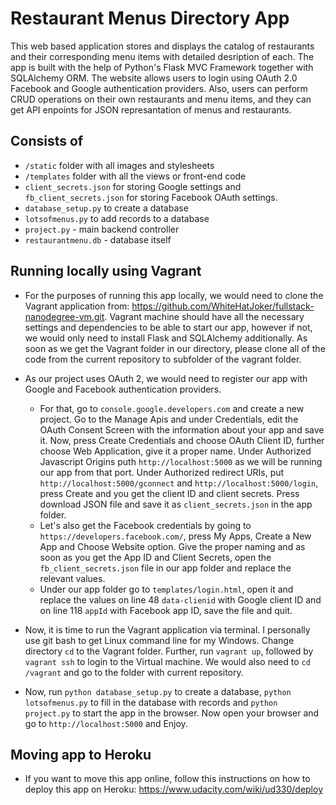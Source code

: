 
# Restaurant Menus Directory App #
This web based application stores and displays the catalog of restaurants and their corresponding menu items with detailed desription of each. The app is built with the help of Python's Flask MVC Framework together with SQLAlchemy ORM. The website allows users to login using OAuth 2.0 Facebook and Google authentication providers. Also, users can perform CRUD operations on their own restaurants and menu items, and they can get API enpoints for JSON represantation of menus and restaurants.

## Consists of ##
* `/static` folder with all images and stylesheets
* `/templates` folder with all the views or front-end code
* `client_secrets.json` for storing Google settings and `fb_client_secrets.json` for storing Facebook OAuth settings.
* `database_setup.py` to create a database
* `lotsofmenus.py` to add records to a database
* `project.py` - main backend controller
* `restaurantmenu.db` - database itself

## Running locally using Vagrant ##
* For the purposes of running this app locally, we would need to clone the Vagrant application from: https://github.com/WhiteHatJoker/fullstack-nanodegree-vm.git. Vagrant machine should have all the necessary settings and dependencies to be able to start our app, however if not, we would only need to install Flask and SQLAlchemy additionally. As soon as we get the Vagrant folder in our directory, please clone all of the code from the current repository to subfolder of the vagrant folder.

* As our project uses OAuth 2, we would need to register our app with Google and Facebook authentication providers. 
  * For that, go to `console.google.developers.com` and create a new project. Go to the Manage Apis and under Credentials, edit the OAuth Consent Screen with the information about your app and save it. Now, press Create Credentials and choose OAuth Client ID, further choose Web Application, give it a proper name. Under Authorized Javascript Origins puth `http://localhost:5000` as we will be running our app from that port. Under Authorized redirect URIs, put `http://localhost:5000/gconnect` and `http://localhost:5000/login`, press Create and you get the client ID and client secrets. Press download JSON file and save it as `client_secrets.json` in the app folder.
  * Let's also get the Facebook credentials by going to `https://developers.facebook.com/`, press My Apps, Create a New App and Choose Website option. Give the proper naming and as soon as you get the App ID and Client Secrets, open the `fb_client_secrets.json` file in our app folder and replace the relevant values.
  * Under our app folder go to `templates/login.html`, open it and replace the values on line 48 `data-clienid` with Google client ID and on line 118 `appId` with Facebook app ID, save the file and quit.

* Now, it is time to run the Vagrant application via terminal. I personally use git bash to get Linux command line for my Windows. Change directory `cd` to the Vagrant folder. Further, run `vagrant up`, followed by `vagrant ssh` to login to the Virtual machine. We would also need to `cd /vagrant` and go to the folder with current repository.

* Now, run `python database_setup.py` to create a database, `python lotsofmenus.py` to fill in the database with records and `python project.py` to start the app in the browser. Now open your browser and go to `http://localhost:5000` and Enjoy.
## Moving app to Heroku ##
* If you want to move this app online, follow this instructions on how to deploy this app on Heroku: https://www.udacity.com/wiki/ud330/deploy
